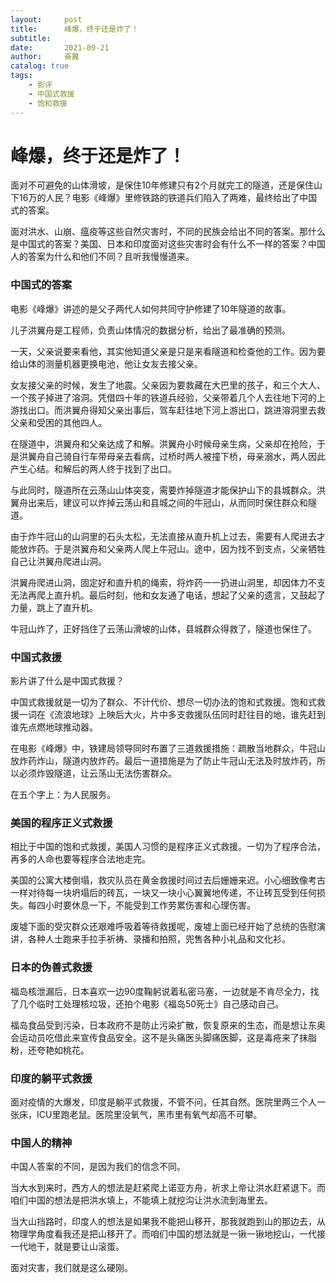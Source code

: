 ```yaml
---
layout:     post
title:      峰爆，终于还是炸了！
subtitle:   
date:       2021-09-21
author:     奋翼
catalog: true
tags:
    - 影评
    - 中国式救援
	- 饱和救援
---
```


# 峰爆，终于还是炸了！

面对不可避免的山体滑坡，是保住10年修建只有2个月就完工的隧道，还是保住山下16万的人民？电影《峰爆》里修铁路的铁道兵们陷入了两难，最终给出了中国式的答案。

面对洪水、山崩、瘟疫等这些自然灾害时，不同的民族会给出不同的答案。那什么是中国式的答案？美国、日本和印度面对这些灾害时会有什么不一样的答案？中国人的答案为什么和他们不同？且听我慢慢道来。

### 中国式的答案

电影《峰爆》讲述的是父子两代人如何共同守护修建了10年隧道的故事。

儿子洪翼舟是工程师，负责山体情况的数据分析，给出了最准确的预测。

一天，父亲说要来看他，其实他知道父亲是只是来看隧道和检查他的工作。因为要给山体的测量机器更换电池，他让女友去接父亲。

女友接父亲的时候，发生了地震。父亲因为要救藏在大巴里的孩子，和三个大人、一个孩子掉进了溶洞。凭借四十年的铁道兵经验，父亲带着几个人去往地下河的上游找出口。而洪翼舟得知父亲出事后，驾车赶往地下河上游出口，跳进溶洞里去救父亲和受困的其他四人。

在隧道中，洪翼舟和父亲达成了和解。洪翼舟小时候母亲生病，父亲却在抢险，于是洪翼舟自己骑自行车带母亲去看病，过桥时两人被撞下桥，母亲溺水，两人因此产生心结。和解后的两人终于找到了出口。

与此同时，隧道所在云荡山山体突变，需要炸掉隧道才能保护山下的县城群众。洪翼舟出来后，建议可以炸掉云荡山和县城之间的牛冠山，从而同时保住群众和隧道。

由于炸牛冠山的山洞里的石头太松，无法直接从直升机上过去，需要有人爬进去才能放炸药。于是洪翼舟和父亲两人爬上牛冠山。途中，因为找不到支点，父亲牺牲自己让洪翼舟爬进山洞。

洪翼舟爬进山洞，固定好和直升机的绳索，将炸药一一扔进山洞里，却因体力不支无法再爬上直升机。最后时刻，他和女友通了电话，想起了父亲的遗言，又鼓起了力量，跳上了直升机。

牛冠山炸了，正好挡住了云荡山滑坡的山体，县城群众得救了，隧道也保住了。

### 中国式救援

影片讲了什么是中国式救援？

中国式救援就是一切为了群众、不计代价、想尽一切办法的饱和式救援。饱和式救援一词在《流浪地球》上映后大火，片中多支救援队伍同时赶往目的地，谁先赶到谁先点燃地球推动器。

在电影《峰爆》中，铁建局领导同时布置了三道救援措施：疏散当地群众，牛冠山放炸药炸山，隧道内放炸药。最后一道措施是为了防止牛冠山无法及时放炸药，所以必须炸毁隧道，让云荡山无法伤害群众。

在五个字上：为人民服务。

### 美国的程序正义式救援

相比于中国的饱和式救援，美国人习惯的是程序正义式救援。一切为了程序合法，再多的人命也要等程序合法地走完。

美国的公寓大楼倒塌，救灾队员在黄金救援时间过去后姗姗来迟。小心细致像考古一样对待每一块坍塌后的砖瓦，一块又一块小心翼翼地传递，不让砖瓦受到任何损失。每四小时要休息一下，不能受到工作劳累伤害和心理伤害。

废墟下面的受灾群众还艰难呼吸着等待救援呢，废墟上面已经开始了总统的告慰演讲，各种人士跑来手拉手祈祷、录播和拍照，兜售各种小礼品和文化衫。

### 日本的伪善式救援

福岛核泄漏后，日本喜欢一边90度鞠躬说着私密马塞，一边就是不肯尽全力，找了几个临时工处理核垃圾，还拍个电影《福岛50死士》自己感动自己。

福岛食品受到污染，日本政府不是防止污染扩散，恢复原来的生态，而是想让东奥会运动员吃借此来宣传食品安全。这不是头痛医头脚痛医脚，这是毒疮来了抹脂粉，还夸艳如桃花。

### 印度的躺平式救援

面对疫情的大爆发，印度是躺平式救援，不管不问，任其自然。医院里两三个人一张床，ICU里跑老鼠。医院里没氧气，黑市里有氧气却高不可攀。

### 中国人的精神

中国人答案的不同，是因为我们的信念不同。

当大水到来时，西方人的想法是赶紧爬上诺亚方舟，祈求上帝让洪水赶紧退下。而咱们中国的想法是把洪水填上，不能填上就挖沟让洪水流到海里去。

当大山挡路时，印度人的想法是如果我不能把山移开，那我就跑到山的那边去，从物理学角度看我还是把山移开了。而咱们中国的想法就是一锹一锹地挖山，一代接一代地干，就是要让山滚蛋。

面对灾害，我们就是这么硬刚。
